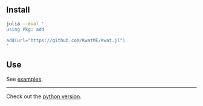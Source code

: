 ## Install

```sh
julia --eval '
using Pkg: add

add(url="https://github.com/KwatME/Kwat.jl")
'
```

## Use

See [examples](nb).

---

Check out the [python version](https://github.com/KwatME/kwat.py).
